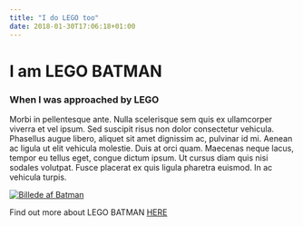 ```yaml
---
title: "I do LEGO too"
date: 2018-01-30T17:06:18+01:00
---
```


# I am LEGO BATMAN

### When I was approached by LEGO

Morbi in pellentesque ante. Nulla scelerisque sem quis ex ullamcorper viverra et vel ipsum. Sed suscipit risus non dolor consectetur vehicula. Phasellus augue libero, aliquet sit amet dignissim ac, pulvinar id mi. Aenean ac ligula ut elit vehicula molestie. Duis at orci quam. Maecenas neque lacus, tempor eu tellus eget, congue dictum ipsum. Ut cursus diam quis nisi sodales volutpat. Fusce placerat ex quis ligula pharetra euismod. In ac vehicula turpis. 

[![Billede af Batman](../batmanlego.jpg)](http://www.legobatman.com/)

Find out more about LEGO BATMAN [HERE](http://www.legobatman.com/)


